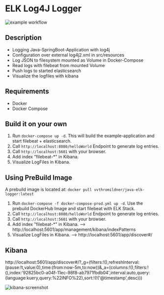 # ELK Log4J Logger

![example workflow](https://github.com/Thomas-Mildner/ELK-Logger/actions/workflows/docker-image.yml/badge.svg)

## Description

- Logging Java-SpringBoot-Application with log4j 
- Configuration over external log4j2.xml in src/resources
- Log JSON to filesystem mounted as Volume in Docker-Compose
- Read logs with filebeat from mounted Volume
- Push logs to started elasticsearch 
- Visualize the logfiles with kibana

## Requirements

- Docker
- Docker Compose

## Build it on your own

1. Run ```docker-compose up -d```. This will build the example-application and start filebeat + elasticsearch.
2. Call ```http://localhost:8080/helloWorld``` Endpoint to generate log entries.
3. Call ```http://localhost:5601``` with your browser.
4. Add index "filebeat-*" in Kibana.
5. Visualize LogFiles in Kibana.

## Using PreBuild Image

A prebuild image is located at:
```docker pull vvthromildner/java-elk-logger:latest```

1. Run ```docker-compose -f docker-compose-prod.yml up -d```. Use the prebuild DockerHub Image and start filebeat with ELK Stack.
2. Call ```http://localhost:8080/helloWorld``` Endpoint to generate log entries.
3. Call ```http://localhost:5601``` with your browser.
4. Add index "filebeat-*" in Kibana. --> http://localhost:5601/app/management/kibana/indexPatterns
5. Visualize LogFiles in Kibana. --> http://localhost:5601/app/discover#/

## Kibana

http://localhost:5601/app/discover#/?_g=(filters:!(),refreshInterval:(pause:!t,value:0),time:(from:now-5m,to:now))&_a=(columns:!(),filters:!(),index:'92825bc0-a04f-11ec-98f8-ab7971fbdb04',interval:auto,query:(language:kuery,query:%22INFO%22),sort:!(!('@timestamp',desc)))

![kibana-screenshot](images/kibana-screenshot.png)
